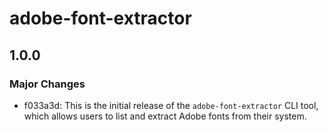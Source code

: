 # adobe-font-extractor

## 1.0.0

### Major Changes

- f033a3d: This is the initial release of the `adobe-font-extractor` CLI tool, which allows
  users to list and extract Adobe fonts from their system.
